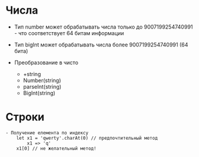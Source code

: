 # Числа
- Тип number может обрабатывать числа только до 9007199254740991 - что соответствует 64 битам информации
- Тип bigInt может обрабатывать числа более 9007199254740991 (64 бита)

- Преобразование в чисто
    - +string
    - Number(string)
    - parseInt(string)
    - BigInt(string)


# Строки
	- Получение елемента по индексу
		let x1 = 'qwerty'.charAt(0) // предпочтительный метод
			x1 => 'q'
		x1[0] // не желательный метод!

